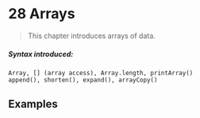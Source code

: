 # 28 Arrays
>This chapter introduces arrays of data.
##### Syntax introduced:```Array, [] (array access), Array.length, printArray()
append(), shorten(), expand(), arrayCopy()
```

## Examples


